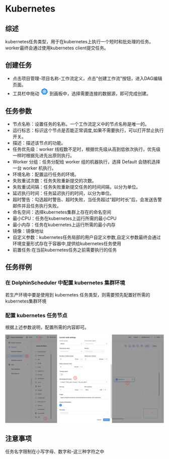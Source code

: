 # Kubernetes

## 综述

kubernetes任务类型，用于在kubernetes上执行一个短时和批处理的任务。worker最终会通过使用kubernetes client提交任务。

## 创建任务

- 点击项目管理-项目名称-工作流定义，点击"创建工作流"按钮，进入DAG编辑页面。
- 工具栏中拖动 <img src="../../../../img/tasks/icons/kubernetes.png" width="25"/> 到画板中，选择需要连接的数据源，即可完成创建。

## 任务参数

- 节点名称：设置任务的名称。一个工作流定义中的节点名称是唯一的。
- 运行标志：标识这个节点是否能正常调度,如果不需要执行，可以打开禁止执行开关。
- 描述：描述该节点的功能。
- 任务优先级：worker 线程数不足时，根据优先级从高到低依次执行，优先级一样时根据先进先出原则执行。
- Worker 分组：任务分配给 worker 组的机器执行，选择 Default 会随机选择一台 worker 机执行。
- 环境名称：配置运行任务的环境。
- 失败重试次数：任务失败重新提交的次数。
- 失败重试间隔：任务失败重新提交任务的时间间隔，以分为单位。
- 延迟执行时间：任务延迟执行的时间，以分为单位。
- 超时警告：勾选超时警告、超时失败，当任务超过“超时时长”后，会发送告警邮件并且任务执行失败。
- 命名空间：选择kubernetes集群上存在的命名空间
- 最小CPU：任务在kubernetes上运行所需的最小CPU
- 最小内存：任务在kubernetes上运行所需的最小内存
- 镜像：镜像地址
- 自定义参数：kubernetes任务局部的用户自定义参数,自定义参数最终会通过环境变量形式存在于容器中,提供给kubernetes任务使用
- 前置任务:在当前kubernetes任务之前需要执行的任务

## 任务样例

### 在 DolphinScheduler 中配置 kubernetes 集群环境

若生产环境中要是使用到 kubernetes 任务类型，则需要预先配置好所需的kubernetes集群环境

### 配置 kubernetes 任务节点

根据上述参数说明，配置所需的内容即可。

![kubernetes](../../../../img/tasks/demo/kubernetes-task-en.png)

## 注意事项

任务名字限制在小写字母、数字和-这三种字符之中